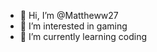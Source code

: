 - 👋 Hi, I’m @Mattheww27
- 👀 I’m interested in gaming
- 🌱 I’m currently learning coding


<!---
Mattheww27/Mattheww27 is a ✨ special ✨ repository because its `README.md` (this file) appears on your GitHub profile.
You can click the Preview link to take a look at your changes.
--->
